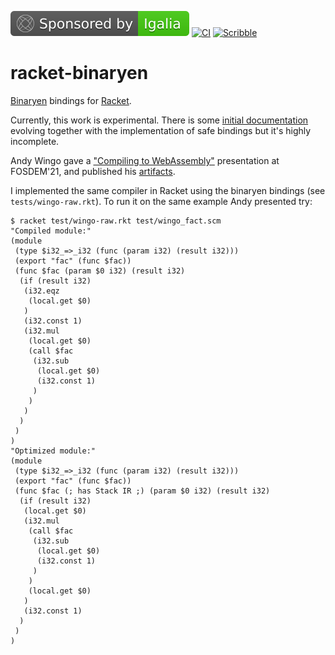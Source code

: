 [![](.github/badges/SponsoredbyIgalia.svg)](https://www.igalia.com)
[![CI](https://github.com/pmatos/racket-binaryen/workflows/Test/badge.svg?branch=main)](https://github.com/pmatos/racket-binaryen/actions)
[![Scribble](https://img.shields.io/badge/Docs-Scribble-blue.svg)](https://pmatos.github.io/racket-binaryen)

# racket-binaryen

[Binaryen](https://github.com/WebAssembly/binaryen) bindings for [Racket](https://www.racket-lang.org).

Currently, this work is experimental. There is some [initial documentation](https://pmatos.github.io/racket-binaryen) evolving together with the implementation of safe bindings but it's highly incomplete. 

Andy Wingo gave a ["Compiling to WebAssembly"](https://fosdem.org/2021/schedule/event/webassembly/) presentation at FOSDEM'21, and published his [artifacts](https://github.com/wingo/compiling-to-webassembly).

I implemented the same compiler in Racket using the binaryen bindings (see `tests/wingo-raw.rkt`). To run it on the same example Andy presented try:

```
$ racket test/wingo-raw.rkt test/wingo_fact.scm 
"Compiled module:"
(module
 (type $i32_=>_i32 (func (param i32) (result i32)))
 (export "fac" (func $fac))
 (func $fac (param $0 i32) (result i32)
  (if (result i32)
   (i32.eqz
    (local.get $0)
   )
   (i32.const 1)
   (i32.mul
    (local.get $0)
    (call $fac
     (i32.sub
      (local.get $0)
      (i32.const 1)
     )
    )
   )
  )
 )
)
"Optimized module:"
(module
 (type $i32_=>_i32 (func (param i32) (result i32)))
 (export "fac" (func $fac))
 (func $fac (; has Stack IR ;) (param $0 i32) (result i32)
  (if (result i32)
   (local.get $0)
   (i32.mul
    (call $fac
     (i32.sub
      (local.get $0)
      (i32.const 1)
     )
    )
    (local.get $0)
   )
   (i32.const 1)
  )
 )
)
```
